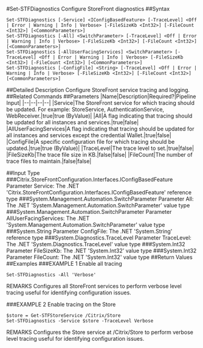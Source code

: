 #Set-STFDiagnostics
Configure StoreFront diagnostics
##Syntax
```Set-STFDiagnostics [-Service] <IConfigBasedFeature> [-TraceLevel] <Off | Error | Warning | Info | Verbose> [-FileSizeKb <Int32>] [-FileCount <Int32>] [<CommonParameters>]
Set-STFDiagnostics [-All] <SwitchParameter> [-TraceLevel] <Off | Error | Warning | Info | Verbose> [-FileSizeKb <Int32>] [-FileCount <Int32>] [<CommonParameters>]
Set-STFDiagnostics [-AllUserFacingServices] <SwitchParameter> [-TraceLevel] <Off | Error | Warning | Info | Verbose> [-FileSizeKb <Int32>] [-FileCount <Int32>] [<CommonParameters>]
Set-STFDiagnostics [-ConfigFile] <String> [-TraceLevel] <Off | Error | Warning | Info | Verbose> [-FileSizeKb <Int32>] [-FileCount <Int32>] [<CommonParameters>]
```
##Detailed Description
Configure StoreFront service tracing and logging.
##Related Commands
##Parameters
|Name|Description|Required?|Pipeline Input||--|--|--|--||Service|The StoreFront service for which tracing should be updated. For example: StoreService, AuthenticationService, WebReceiver.|true|true (ByValue)||All|A flag indicating that tracing should be updated for all instances and services.|true|false||AllUserFacingServices|A flag indicating that tracing should be updated for all instances and services except the credential Wallet.|true|false||ConfigFile|A specific configuration file for which tracing should be updated.|true|true (ByValue)||TraceLevel|The trace level to set.|true|false||FileSizeKb|The trace file size in KB.|false|false||FileCount|The number of trace files to maintain.|false|false|##Input Type
###Citrix.StoreFrontConfiguration.Interfaces.IConfigBasedFeature
Parameter Service: The .NET 'Citrix.StoreFrontConfiguration.Interfaces.IConfigBasedFeature' reference type
###System.Management.Automation.SwitchParameter
Parameter All: The .NET 'System.Management.Automation.SwitchParameter' value type
###System.Management.Automation.SwitchParameter
Parameter AllUserFacingServices: The .NET 'System.Management.Automation.SwitchParameter' value type
###System.String
Parameter ConfigFile: The .NET 'System.String' reference type
###System.Diagnostics.TraceLevel
Parameter TraceLevel: The .NET 'System.Diagnostics.TraceLevel' value type
###System.Int32
Parameter FileSizeKb: The .NET 'System.Int32' value type
###System.Int32
Parameter FileCount: The .NET 'System.Int32' value type
##Return Values
##Examples
###EXAMPLE 1 Enable all tracing
```Set-STFDiagnostics -All 'Verbose'
```
REMARKS
Configures all StoreFront services to perform verbose level tracing useful for identifying configuration issues.
###EXAMPLE 2 Enable tracing on the Store
```$store = Get-STFStoreService /Citrix/Store
Set-STFDiagnostics -Service $store -TraceLevel Verbose
```
REMARKS
Configures the Store service at /Citrix/Store to perform verbose level tracing useful for identifying configuration
issues.
